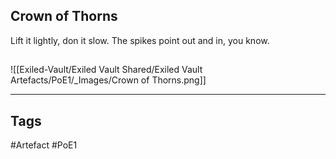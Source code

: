 ## Crown of Thorns
Lift it lightly, don it slow.
The spikes point out and in, you know.
##
![[Exiled-Vault/Exiled Vault Shared/Exiled Vault Artefacts/PoE1/_Images/Crown of Thorns.png]]

---
## Tags
#Artefact
#PoE1